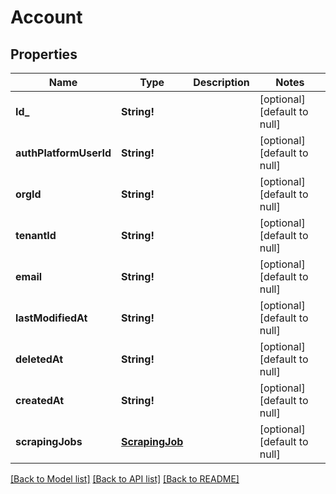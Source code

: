 # Account

## Properties
Name | Type | Description | Notes
------------ | ------------- | ------------- | -------------
**Id_** | **String!** |  | [optional] [default to null]
**authPlatformUserId** | **String!** |  | [optional] [default to null]
**orgId** | **String!** |  | [optional] [default to null]
**tenantId** | **String!** |  | [optional] [default to null]
**email** | **String!** |  | [optional] [default to null]
**lastModifiedAt** | **String!** |  | [optional] [default to null]
**deletedAt** | **String!** |  | [optional] [default to null]
**createdAt** | **String!** |  | [optional] [default to null]
**scrapingJobs** | [**ScrapingJob**](ScrapingJob.md) |  | [optional] [default to null]

[[Back to Model list]](../README.md#documentation-for-models) [[Back to API list]](../README.md#documentation-for-api-endpoints) [[Back to README]](../README.md)


